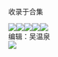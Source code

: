 

收录于合集

![](/images/427/2.png)![](/images/427/3.png)![](/images/427/4.png)![](/images/427/5.png)![](/images/427/6.png)  
编辑：吴温泉  
![](/images/427/7.jpeg)

  

